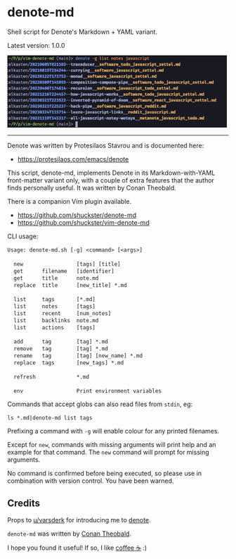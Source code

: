 # denote-md

Shell script for Denote's Markdown + YAML variant.

Latest version: 1.0.0

<img alt="denote-md" src="./screenshot.png" width="500" />

---

Denote was written by Protesilaos Stavrou and is documented here:
- https://protesilaos.com/emacs/denote

This script, denote-md, implements Denote in its Markdown-with-YAML
front-matter variant only, with a couple of extra features that the author
finds personally useful. It was written by Conan Theobald.

There is a companion Vim plugin available.
- https://github.com/shuckster/denote-md
- https://github.com/shuckster/vim-denote-md

CLI usage:

```
Usage: denote-md.sh [-g] <command> [<args>]

  new                 [tags] [title]
  get      filename   [identifier]
  get      title      note.md
  replace  title      [new_title] *.md

  list     tags       [*.md]
  list     notes      [tags]
  list     recent     [num_notes]
  list     backlinks  note.md
  list     actions    [tags]

  add      tag        [tag] *.md
  remove   tag        [tag] *.md
  rename   tag        [tag] [new_name] *.md
  replace  tags       [new_tags] *.md

  refresh             *.md

  env                 Print environment variables
```

Commands that accept globs can also read files from `stdin`, eg:

```
ls *.md|denote-md list tags
```

Prefixing a command with `-g` will enable colour for any printed filenames.

Except for `new`, commands with missing arguments will print help and an
example for that command. The `new` command will prompt for missing arguments.

No command is confirmed before being executed, so please use in combination
with version control. You have been warned.

## Credits

Props to
[u/varsderk](https://www.reddit.com/r/vim/comments/17vm4i8/re_denote_for_vim_fineill_make_a_crappy_version/)
for introducing me to [denote](https://protesilaos.com/emacs/denote).

`denote-md` was written by [Conan Theobald](https://github.com/shuckster/).

I hope you found it useful! If so, I like [coffee ☕️](https://www.buymeacoffee.com/shuckster) :)

